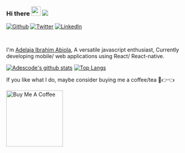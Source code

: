 ### Hi there  <img src="https://media.giphy.com/media/hvRJCLFzcasrR4ia7z/giphy.gif" width="25px"> ![](https://visitor-badge.glitch.me/badge?page_id=adescode)

<p><a href="https://github.com/adescode" target="_blank"><img alt="Github" src="https://img.shields.io/badge/GitHub-%2312100E.svg?&style=for-the-badge&logo=Github&logoColor=white" /></a> <a href="https://twitter.com/adescode" target="_blank"><img alt="Twitter" src="https://img.shields.io/badge/twitter-%231DA1F2.svg?&style=for-the-badge&logo=twitter&logoColor=white" /></a> <a href="https://www.linkedin.com/in/adescode" target="_blank"><img alt="LinkedIn" src="https://img.shields.io/badge/linkedin-%230077B5.svg?&style=for-the-badge&logo=linkedin&logoColor=white" /></a>
</p>

<br />

I'm [Adelaja Ibrahim Abiola](https://portfolio.adescode.com/), A versatile javascript enthusiast, Currently developing mobile/ web applications using React/ React-native.

[![Adescode's github stats](https://github-readme-stats.vercel.app/api?username=adescode&show_icons=true&line_height=21&show_icons=true&theme=gotham&count_private=true&cache_seconds=1800)](https://github.com/adescode)
[![Top Langs](https://github-readme-stats.vercel.app/api/top-langs/?username=adescode&show_icons=true&theme=gotham&layout=compact&cache_seconds=1800)](https://github.com/adescode)

If you like what I do, maybe consider buying me a coffee/tea 🥺👉👈

<a href="https://www.buymeacoffee.com/adescode" target="_blank"><img src="https://cdn.buymeacoffee.com/buttons/v2/default-red.png" alt="Buy Me A Coffee" width="150" ></a>




